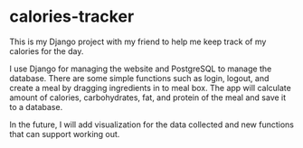 # calories-tracker
This is my Django project with my friend to help me keep track of my calories for the day.

I use Django for managing the website and PostgreSQL to manage the database. There are some simple functions such as login, logout, and create a meal by dragging ingredients in to meal box. The app will calculate amount of calories, carbohydrates, fat, and protein of the meal and save it to a database.

In the future, I will add visualization for the data collected and new functions that can support working out.

